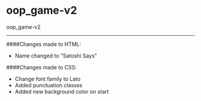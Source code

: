 # oop_game-v2
 oop_game-v2

---
####Changes made to HTML:
- Name changed to "Satoshi Says"

####Changes made to CSS:
- Change font family to Lato
- Added punctuation classes
- Added new background color on start